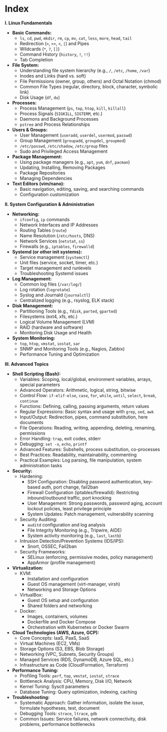 # Index

**I. Linux Fundamentals**

* **Basic Commands:**
  * `ls`, `cd`, `pwd`, `mkdir`, `rm`, `cp`, `mv`, `cat`, `less`, `more`, `head`, `tail`
  * Redirection (`>`, `>>`, `<`, `|`) and Pipes
  * Wildcards (`*`, `?`, `[]`)
  * Command History (`history`, `!`, `!!`)
  * Tab Completion
* **File System:**
  * Understanding file system hierarchy (e.g., `/`, `/etc`, `/home`, `/var`)
  * Inodes and Links (hard vs. soft)
  * File Permissions (owner, group, others) and Octal Notation (chmod)
  * Common File Types (regular, directory, block, character, symbolic link)
  * Disk Usage (`df`, `du`)
* **Processes:**
  * Process Management (`ps`, `top`, `htop`, `kill`, `killall`)
  * Process Signals (`SIGKILL`, `SIGTERM`, etc.)
  * Daemons and Background Processes
  * `pstree` and Process Relationships
* **Users & Groups:**
  * User Management (`useradd`, `userdel`, `usermod`, `passwd`)
  * Group Management (`groupadd`, `groupdel`, `groupmod`)
  * `/etc/passwd`, `/etc/shadow`, `/etc/group` files
  * Sudo and Privileged Access Management
* **Package Management:**
  * Using package managers (e.g., `apt`, `yum`, `dnf`, `pacman`)
  * Updating, Installing, Removing Packages
  * Package Repositories
  * Managing Dependencies
* **Text Editors (vim/nano):**
  * Basic navigation, editing, saving, and searching commands
  * Configuration customization

**II. System Configuration & Administration**

* **Networking:**
  * `ifconfig`, `ip` commands
  * Network Interfaces and IP Addresses
  * Routing Tables (`route`)
  * Name Resolution (`/etc/hosts`, DNS)
  * Network Services (`netstat`, `ss`)
  * Firewalls (e.g., `iptables`, `firewalld`)
* **Systemd (or other init systems):**
  * Service management (`systemctl`)
  * Unit files (service, socket, timer, etc.)
  * Target management and runlevels
  * Troubleshooting Systemd issues
* **Log Management:**
  * Common log files (`/var/log/`)
  * Log rotation (`logrotate`)
  * Syslog and Journald (`journalctl`)
  * Centralized logging (e.g., rsyslog, ELK stack)
* **Disk Management:**
  * Partitioning Tools (e.g., `fdisk`, `parted`, `gparted`)
  * Filesystems (ext4, xfs, etc.)
  * Logical Volume Management (LVM)
  * RAID (hardware and software)
  * Monitoring Disk Usage and Health
* **System Monitoring:**
  * `top`, `htop`, `vmstat`, `iostat`, `sar`
  * SNMP and Monitoring Tools (e.g., Nagios, Zabbix)
  * Performance Tuning and Optimization

**III. Advanced Topics**

* **Shell Scripting (Bash):**
  * Variables: Scoping, local/global, environment variables, arrays, special parameters
  * Advanced Operators: Arithmetic, logical, string, bitwise
  * Control Flow: `if-elif-else`, `case`, `for`, `while`, `until`, `select`, `break`, `continue`
  * Functions: Defining, calling, passing arguments, return values
  * Regular Expressions: Basic syntax and usage with `grep`, `sed`, `awk`
  * Input/Output: Redirection, pipes, command substitution, here documents
  * File Operations: Reading, writing, appending, deleting, renaming, permissions
  * Error Handling: `trap`, exit codes, stderr
  * Debugging: `set -x`, `echo`, `printf`
  * Advanced Features: Subshells, process substitution, co-processes
  * Best Practices: Readability, maintainability, commenting
  * Practical Examples: Log parsing, file manipulation, system administration tasks
* **Security:**
  * Hardening:
    * SSH Configuration: Disabling password authentication, key-based auth, port change, fail2ban
    * Firewall Configuration (iptables/firewalld): Restricting inbound/outbound traffic, port knocking
    * User Management: Strong passwords, password aging, account lockout policies, least privilege principle
    * System Updates: Patch management, vulnerability scanning
  * Security Auditing:
    * `auditd` configuration and log analysis
    * File Integrity Monitoring (e.g., Tripwire, AIDE)
    * System activity monitoring (e.g., `last`, `lastb`)
  * Intrusion Detection/Prevention Systems (IDS/IPS):
    * Snort, OSSEC, Fail2ban
  * Security Frameworks:
    * SELinux (enforcing, permissive modes, policy management)
    * AppArmor (profile management)
* **Virtualization:**
  * KVM:
    * Installation and configuration
    * Guest OS management (virt-manager, virsh)
    * Networking and Storage Options
  * VirtualBox:
    * Guest OS setup and configuration
    * Shared folders and networking
  * Docker:
    * Images, containers, volumes
    * Dockerfile and Docker Compose
    * Orchestration with Kubernetes or Docker Swarm
* **Cloud Technologies (AWS, Azure, GCP):**
  * Core Concepts: IaaS, PaaS, SaaS
  * Virtual Machines (EC2, VMs)
  * Storage Options (S3, EBS, Blob Storage)
  * Networking (VPC, Subnets, Security Groups)
  * Managed Services (RDS, DynamoDB, Azure SQL, etc.)
  * Infrastructure as Code (CloudFormation, Terraform)
* **Performance Tuning:**
  * Profiling Tools: `perf`, `top`, `vmstat`, `iostat`, `strace`
  * Bottleneck Analysis: CPU, Memory, Disk I/O, Network
  * Kernel Tuning: Sysctl parameters
  * Database Tuning: Query optimization, indexing, caching
* **Troubleshooting:**
  * Systematic Approach: Gather information, isolate the issue, formulate hypotheses, test, document
  * Debugging Tools: `strace`, `ltrace`, `gdb`
  * Common Issues: Service failures, network connectivity, disk problems, performance bottlenecks
